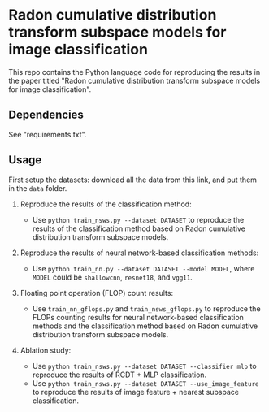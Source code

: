 # Radon cumulative distribution transform subspace models for image classification

This repo contains the Python language code for reproducing the results in the paper titled "Radon cumulative distribution transform subspace models for image classification".

## Dependencies

See "requirements.txt".

## Usage

First setup the datasets: download all the data from this link, and put them in the `data` folder.

1. Reproduce the results of the classification method:
    - Use `python train_nsws.py --dataset DATASET` to reproduce the results of the classification method based on Radon cumulative distribution transform subspace models.

2. Reproduce the results of neural network-based classification methods: 
    - Use `python train_nn.py --dataset DATASET --model MODEL`, where `MODEL` could be `shallowcnn`, `resnet18`, and `vgg11`.

3. Floating point operation (FLOP) count results: 
    - Use `train_nn_gflops.py` and `train_nsws_gflops.py` to reproduce the FLOPs counting results for neural network-based classification methods and the classification method based on Radon cumulative distribution transform subspace models.

4. Ablation study:
    - Use `python train_nsws.py --dataset DATASET --classifier mlp` to reproduce the results of RCDT + MLP classification.
    - Use `python train_nsws.py --dataset DATASET --use_image_feature` to reproduce the results of image feature + nearest subspace classification.
